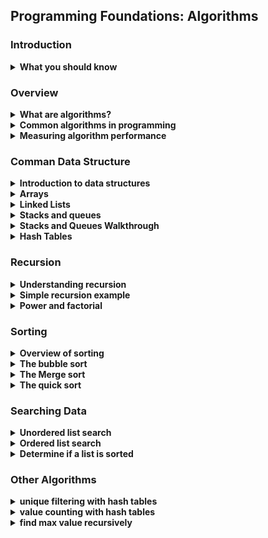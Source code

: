 ## Programming Foundations: Algorithms

### Introduction
<details>
    <summary><strong>What you should know</strong></summary>
    <ul>
        <li>Basic principle of programming</li>
        <li>using a text editor to write and debug code</li>
        <li>Knowledge of a language like Python, java and C#</li>
    </ul>
</details>

### Overview
<details>
    <summary><strong>What are algorithms?</strong></summary>
    <strong>Algorithm: </strong>a set of instructions that describes how to get the exact result you want
    <br>
    The purpose of an algorithm is to solve a specific problem with a sequential set of steps
    <br>
    <br>
    <strong>Algorithm Characteristics</strong>
    <br>
    <ul>
        <li>
            Algorithm Complexity
            <ul>
                <li>Space Complexity: How much memeory does it require?</li>
                <li>Time Complexity: How much time does it take to complete?</li>
            </ul>
        </li>
        <li>
            Inputs and output
            <ul>
                <li>What does the algorithm accept, and what are the results?</li>
            </ul>
        </li>
        <li>
            Classificaiton
            <ul>
                <li>
                    <strong>Serial/Parallel</strong>
                    some algorithms work on their data sets in sequential fashion, which means that they are serial in nature.
                    <br>
                    Whereas a parallel algorithm can break up a data set into smaller pieces and then work on each simultaneously.
                </li>
                <li>
                    <strong>exact/approximate</strong>
                    An algorithm can be exact, in which case it produces a known predictable value.
                    <br>
                    or it can be approximate, in which case, it tries to find an answer that might or might not be exact.
                    <br>
                    For example, a facial recognition algorithm might not give the same answer every single time.
                </li>
                <li>
                    <strong>deterministic/non-deterministic</strong>
                    algorithms can be deterministic, in which case it executes each step with an exact decision.
                    <br>
                    or it could be non-deterministic, in which it attempts to produce a solution using successive guesses.
                    <br>
                    which become more accurate over time.
                </li>
            </ul>
        </li>
    </ul>
</details>
<details>
    <summary><strong>Common algorithms in programming</strong></summary>
    <strong>Common Algorithms</strong>
    <br>
    <ul>
        <li>
            Search algorithms
            <ul>
                <li>Find specific data in a structure (for example, a substring within a string)</li>
            </ul>
        </li>
        <li>
            Sorting algorithms
            <ul>
                <li>Take a dataset and apply a sort order to it</li>
            </ul>
        </li>
        <li>
            Computational algorithms
            <ul>
                <li>Given one set of data, calcuate another (is a given number prime?)</li>
            </ul>
        </li>
        <li>
            Collection algorithms
            <ul>
                <li>Work with colletions of data (count specific items, nevigate among data elements, filter out unwanted data, etc</li>
            </ul>
        </li>
    </ul>
    <br>
    <br>
    <strong>Example: Euclid's Algorithm</strong>
    <br>
    Find the greatest common denominatore (GCD) of two integats:
    <br>
    Example: GCD of 20 and 8 is 4
    <br>
    (because 8 / 4 is 2; and 20 / 4 is 5)
    <br>
    <br>
    1. For two integers a and b where a > b divide a by b
    <br>
    1. If the remainder, r is 0 then stop: GCD is b
    <br>
    1. Otherwise set a to b, b to r and repeat at step 1 untile r is 0
    <br>
    <table>
        <tr>
            <td><strong>GCD (20, 8)</strong></td>
        </tr>
        <tr>
            <td>a</td>
            <td>b</td>
            <td>r</td>
        </tr>
        <tr>
            <td>20</td>
            <td>8</td>
            <td>4</td>
        </tr>
        <tr>
            <td>8</td>
            <td>4</td>
            <td>0</td>
        </tr>
    </table>
    <br>

```
def gcd(a, b):
    while (b != 0):
        t = a
        a = b
        b = t % b

    return a

print(gcd(60, 96))
print(gcd(20, 8))
```
<br>

```
let's try to figure out how this algorithm worked in the followed example:
print(gcd(60, 96))
--state =>   a = 60 ,  b = 96
  1- assign t to a   meaning t = 60
  2- assign a to b   meaning a = 96
  3- assign b to the reminder of divide t by b
  meaning  b = 60 % 96  =>  60
--state a = 96 , b = 60
  1- assign t to a   meaning t = 96
  2- assign a to b   meaning a = 60
  3- assign b to the reminder of divide t by b
  meaning  b = 96 % 60  =>  36
--state =>  a = 60 , b = 36
  1- assign t to a   meaning t = 60
  2- assign a to b   meaning a = 36
  3- assign b to the reminder of divide t by b
  meaning  b = 60 % 36  =>  24
--state => a= 36 , b = 24
  1- assign t to a   meaning t = 36
  2- assign a to b   meaning a = 24
  3- assign b to the reminder of divide t by b
  meaning  b = 36 % 24  =>  12
--state =>  a = 24 , b = 12
  1- assign t to a   meaning t = 24
  2- assign a to b   meaning a = 12
  3- assign b to the reminder of divide t by b
  meaning  b = 24 % 12  =>  0
--state => a = 12 , b = 0
Now we return the a   which is 12
```
</details>
<details>
    <summary><strong>Measuring algorithm performance</strong></summary>
    <strong>Algorithm Performance</strong>
    <br>
    <ul>
        <li>Measure how an algorithm responds to dataset size</li>
        <li>
            Big-o notation
            <ul>
                <li>Classifies performance as the input size grows</li>
                <li>"O" indicates the order of operation: time scale to perform an operation</li>
            </ul>
        </li>
        <li>Many algorithms and data structures have more than one O</li>
    </ul>
    <br>
    <br>
    <strong>Common Big-O Terms</strong>
    <br>
    <table>
        <tr>
            <td>Notation</td>
            <td>Description</td>
            <td>Example</td>
        </tr>
        <tr>
            <td>O (1)</td>
            <td>Constant time</td>
            <td>Looking up a single element in an array</td>
        </tr>
        <tr>
            <td>O (log n)</td>
            <td>Logarithmic</td>
            <td>Finding an item in a sorted array with a binary search</td>
        </tr>
        <tr>
            <td>O (n)</td>
            <td>Linear time</td>
            <td>Searching an unsorted array for a specific value</td>
        </tr>
        <tr>
            <td>O (n log n)</td>
            <td>Log-linear</td>
            <td>Complex sorting algorithms like heap sort and merge sort</td>
        </tr>
        <tr>
            <td>O (n2)</td>
            <td>Quadratic</td>
            <td>Simple sorting algorithms, such as bubble sort, selection sort, and insertion sort</td>
        </tr>
    </table>
</details>

### Comman Data Structure

<details>
    <summary><strong>Introduction to data structures</strong></summary>
    <strong>Overview of Data Strucutres</strong>
    <br>
    are used to organization information in various ways so that it can be efficiently operated on by algorithms
    <br>
    <strong>Common Data Structures</strong>
    <br>
    <ul>
        <li>Arrays</li>
        <li>Linked lists</li>
        <li>Stacks and queues</li>
        <li>Trees</li>
        <li>Hash tables</li>
    </ul>
</details>

<details>
    <summary><strong>Arrays</strong></summary>
    <strong>Data Strucutes: Arrays</strong>
    <br>
    <br>
     a collection of elements, where each item is identified by an index or key data structure is a collection with defined way of accessing and sorting items
    <ul>
        <li>Collection of elements identified by index or key</li>
        Arrays in most languages start their indexes at zero for the first element
    </ul>
    <br>
    <strong>Array Operation</strong>
    <br>
    <ul>
        <li>Calculate item index: O(1)</li>
        <li>Inseart or delete item at beginning: O(n)</li>
        <li>Inseart or delete item at middle: O(n)</li>
    </ul>
</details>

<details>
    <summary><strong>Linked Lists</strong></summary>
    <strong>Linked Lists</strong>
    <br>
    is a linear collection of data elements called nodes contain reference to the next node in the list Hold whatever data the application needs
    <br>
    <ul>
        <li>Collections of data elements, called nodes</li>
        <li>Contain reference to the next node in the list</li>
        <li>Hold whatever data the application needs</li>
        <li>Elements can be easily inserted and removed</li>
        <li>Underlying memory doesn't need to be reorganized</li>
        <li>Can't do constant-time random item access</li>
        <li>Item loopup is linear in time complexity (O(n))</li>
    </ul>
    <br>
    <strong>node:contains data and a pointer to the next node the first item you add to the list called the head</strong>
    <br>
    <br>
    <strong>singly linked list:</strong>each item has point to the next item in the list
    <br>
    <strong>Doubly linked list::</strong> each item in the list has two pointers to the next and previous element</details>
<details>
    <summary><strong>Stacks and queues</strong></summary>
    <strong>Stacks</strong>
    <br>
    <ul>
        <li>Stack: Collection that supports push and pop operation</li>
        <li>The Last item pushed is the first one popped</li>
        <li>last in first out</li>
        <li>It follow the  LIFO  rule </li>
    </ul>
    <br>
    ٍtacks are great for programs where you need to reverse things
    <br>
    Stacks are also good for keeping track of state as things are pushed on and popped off the stacks
    <br>
    <strong>Queues</strong>
    <br>
    <ul>
        <li>Queue: Collection that supports adding and removing</li>
        <li>First item added is the first item out</li>
        <li>first in first out </li>
        <li>follow FIFO  rule </li>
    </ul>
    <br>
    <br>
    <strong>Practical Applications</strong>
    <br>
    <ul>
        <li><strong>Stack</strong>
            <ul>
                <li>Expression Processing</li>
                <li>Backtracking: browser back stack</li>
            </ul>
        </li>
        <li><strong>Queue</strong>
            <ul>
                <li>Order processing</li>
                <li>Messaging</li>
            </ul>
        </li>
    </ul>
</details>

<details>
    <summary><strong>Stacks and Queues Walkthrough</strong></summary>


```
# create a new empty stack
stack = []

# Push items onto the stack
stack.append(1)
stack.append(2)
stack.append(3)
stack.append(4)

# Print the stack contents
print(stack)

# pop an item off the stack
x = stack.pop()
print(x)
print(stack)
```



```
# try out the python queue functions
from collections import deque

# create a new empty deque object that will functions as a queue
queue = deque()

# add some items onto the queue
queue.append(1)
queue.append(2)
queue.append(3)
queue.append(4)

# Print the queue contents
print(queue)

# pop an item off the front of the queue
x = queue.popleft()
print(x)
print(queue)
```
</details>

<details>
    <summary><strong>Hash Tables</strong></summary>
    <strong>Hash tables</strong> associative arrays
    <br>
    it's a data structure that maps keys to their associated values, and it does this using what's calle a hash function, this function uses the key to compute an index into the slots that are in the hash table and map the key to the value
    <br>
    <strong>Hash Tables Advantages</strong>
    <br>
    <ul>
        <li>Every item have a key</li>
        <li>Key-to-value mappings are unique</li>
        <li>Hash tables are typically very fast</li>
        <li>For small datasets, arrays are usally more efficient</li>
        <li>Hash tables don't order entries in a predictable way</li>
        <li>Keys are mapped to data values by using a hash to compute an index value</li>
    </ul>
    <br>
    <strong>Hash Tables Cons</strong>
    <br>
    for small datasets, arrays are usually more efficient hash tables don't order entries in predictable way

```
# create a hashtable all at once
items1 = dict({"key": 1, "key2" : 2, "key3" : "three"})
print(items1)

# create a hashtable progressively
items2 = {}
items2["key1] = 1
items2["key2] = 2
items2["key3] = 3
print(items2)

# try to access a nonexistent key
# print(items1["key6"])

# replace an item
items2["key2"] = "two"
print(items2)

# iterate the keys and values in the dictionary
for key, value in items2.item():
    print("key: ", key, " Value: ", value)
```
</details>

### Recursion
<details>
    <summary><strong>Understanding recursion</strong></summary>
    <strong>Recursion:</strong> is when a function call itself
    <br>
    <ul>
        <li>Recursive function need to have a breaking condition</li>
        <li>This prevents infinite loops and eventual crashes</li>
        <li>Each time the function is called, the old arguments are saved</li>
        <li>This is called the  "call stack"</li>
    </ul>
    <br>
    <img src="https://lh6.googleusercontent.com/9vamgmMlkD67P4aNsQh4opHkiuxTLW4tK6aiVTdkFD6n9EqH0bHnhX6cbZvU49sv4kWjL2irV1qEPuWbRdoQ=w1366-h441-rw">
</details>
<details>
    <summary><strong>Simple recursion example</strong></summary>
    <img src="https://lh3.googleusercontent.com/JhSdtWAFdg-EWfYIkMIrVP2o13VB0WEtWoLkkdIH17JAexFWbJtMbfsmY5cjVxX_tcNLTEBIImQZn90x4FoO=w1366-h441-rw">
    <br>

```
def countdown(x):
    if x == 0:
        print("Done!")
        return
    else:
        print(x, "...")
        countdown(x-1)


# this recursion store data as stacks
countdown(5)
```
</details>
<details>
    <summary><strong>Power and factorial</strong></summary>

```
def power(num, pwr):
    # breaking condition: if we reach zero, return 1
    if pwr == 0:
        return 1
    else:
        return num * power(num, pwr-1)
        # 2 ^3
        # first  2  *  2^2
        # then 2 * 2 *2


def factorial(num):
    if (num == 0):
        return 1
    else:
        return num * factorial(num-1)


print("{} to the power of {} is {}".format(5, 3, power(5, 3)))
print("{} to the power of {} is {}".format(1, 5, power(1, 5)))
print("{}! is {}".format(4, factorial(4)))
print("{}! is {}".format(0, factorial(0)))
```
</details>

### Sorting

<details>
    <summary><strong>Overview of sorting</strong></summary>
    <strong>Sorting Data</strong>
    <br>
    <ul>
        <li>Most modern languages have sorting built in</li>
        <li>The bubble sort</li>
        <li>The Merge sort</li>
        <li>The quick sort</li>
    </ul>
</details>
<details>
    <summary><strong>The bubble sort</strong></summary>
    <strong>bubble sort</strong>
    <br>
    <ul>
        <li>Very simple to understand and implement</li>
        <li>
            Performance O(n^2)
            <ul>
                <li>for loops inside of for loops are usually n^2 </li>
            </ul>
        </li>
        <li>Other sorting algorithms are generally much better </li>
        <li>Not considered to be a practical solution </li>
    </ul>
    <br>

```

# first come into the list
# take the first two numbers and compare them
# make the smallest first
# then move to the second and the third and compare them
# make the smallest first
# and go like that until finish the list
# then start over but this time will start from the second item and so on


def bubbleSort(dataset):  # the word database refer to the list 1
    # start with the array length and decrement each time
    # mean range (9, 0,-1) the -1  refer to make it descendant
    for i in range(len(dataset)-1, 0, -1):
        # examine each item pair
        for j in range(i):
            # swap items if needed
            if dataset[j] > dataset[j+1]:
                temp = dataset[j]
                dataset[j] = dataset[j+1]  # switch the first element
                dataset[j+1] = temp  # switch the second element

        print("Current state: ", dataset)

# a function for viewing the sorting process


def main():
    list1 = [6, 20, 8, 19, 56, 23, 87, 41, 49, 53]
    print("Starting state: ", list1)
    bubbleSort(list1)
    print("Final state: ", list1)


if __name__ == "__main__":
    main()
```
<br>
<img src="https://lh6.googleusercontent.com/e42kXYSUbLpdSJ8LTPGPBlhmLCU2ogOXTpLUJ_AhF_kMz8qUXAuQ_5K8D9GI-eqtxFXSnSqHz6xvnxv_b5y5=w1366-h441-rw">
</details>

<details>
    <summary><strong>The Merge sort</strong></summary>
    <strong>Merge sort</strong>
    <br>
    <ul>
        <li>divide-and-conquer algorithm</li>
        <li>breaks a database into individual pieces and merge them </li>
        <li>uses recursion to operate on datasets </li>
        <li>perform  well on the large sets of data </li>
        <li>in general has a performance of O(n log n) time complexity </li>
    </ul>

```


items = [6, 20, 8, 19, 56, 23, 87, 41, 49, 53]


def mergesort(dataset):
    if len(dataset) > 1:
        mid = len(dataset) // 2
        leftarr = dataset[:mid]
        rightarr = dataset[mid:]

        # recursively break down the arrays
        mergeSort(leftarr)
        mergeSort(rightarr)
        # now perform the merging
        i = 0  # index into the left array
        j = 0  # index into the right array
        k = 0  # index into merged array

        # while both arrays have content
        while i < len(leftarr) and j < len(rightarr):
            if leftarr[i] < rightarr[j]:
                dataset[k] = leftarr[i]
                i += 1
            else:
                dataset[k] = rightarr[j]
                j += 1
            k += 1

        # if the left array still has values, add them
        while i < len(leftarr):
            dataset[k] = leftarr[i]
            i += 1
            k += 1

        # if the right array still has values, add them
        while j < len(rightarr):
            dataset[k] = rightarr[j]
            j += 1
            k += 1


# test the merge sort with data
print(items)
mergesort(items)
print(items)
```
<br>
<img src="https://lh3.googleusercontent.com/ZjPXPZuuF4e8Wh9TY5AsZzCV8bcSZdcXTovVO3UR3itEFa7rOYNFm0Ue86DcT1To59OzapLtyiHufSHNzAbV=w1366-h441-rw">
</details>

<details>
    <summary><strong>The quick sort</strong></summary>
    <strong>quick sort</strong>
    <br>
    <ul>
        <li>divide-and-conquer algorithm, like the merge sort</li>
        <li>Also uses recursion to perform sorting </li>
        <li>Generally perform  better than merge sort  </li>
        <li>in general has a performance of O(n log n) time complexity </li>
        <li>operates in place on the data</li>
        <li>Worst case is O(n^2) when data is mostly sorted already  but that isn't common</li>
    </ul>

```

# Implement a quicksort
# O(2n)

# or (n)
items = [20, 6, 8, 53, 56, 23, 87, 41, 49, 19]


def quickSort(dataset, first, last):
    if first < last:
        # calculate the split point
        pivotIdx = partition(dataset, first, last)

        # now sort the two partitions
        quickSort(dataset, first, pivotIdx-1)
        quickSort(dataset, pivotIdx+1, last)


def partition(datavalues, first, last):
    # choose the first item as the pivot value
    pivotvalue = datavalues[first]
    # establish the upper and lower indexes
    lower = first + 1
    upper = last

    # start searching for the crossing point
    done = False
    while not done:
        # advance the lower index
        while lower <= upper and datavalues[lower] <= pivotvalue:
            lower += 1

        # advance the upper index
        while datavalues[upper] >= pivotvalue and upper >= lower:
            upper -= 1

        # if the two indexes cross, we have found the split point
        if upper < lower:
            done = True
        else:
            # exchange the two values
            temp = datavalues[lower]
            datavalues[lower] = datavalues[upper]
            datavalues[upper] = temp

    # when the split point is found, exchange the pivot value
    temp = datavalues[first]
    datavalues[first] = datavalues[upper]
    datavalues[upper] = temp

    # return the split point index
    return upper


# test the merge sort with data
print(items)
quickSort(items, 0, len(items)-1)
print(items)
```
<br>
<img src="https://lh6.googleusercontent.com/qPqls3sSBpgSGVWJmv7O_MC0miAIZGZoh0xZB1QIT3ggqyd7A-OZjrv32l2r8TY1o3_JGpxL55dqxRLfTCDT=w1366-h441-rw">
</details>

### Searching Data
<details>
    <summary><strong>Unordered list search</strong></summary>

```
# searching for an item in an unordered list
# sometimes called a Linear search

# declare a list of values to operate on
items = [6, 20, 8, 19, 56, 23, 87, 41, 49, 53]

def find_item(item, itemlist):
    for i in range(0, len(itemlist)):
        if item == itemlist[i]:
            return i

    return None

# take O(n)  linear time of complexity   the more items in the list the more of the searching time
print(find_item(87, items))
print(find_item(250, items))
```
</details>
<details>
    <summary><strong>Ordered list search</strong></summary>

```
# searching for an item in an ordered list  sorted list
# this technique uses a binary search


items = [6, 8, 19, 20, 23, 41, 49, 53, 56, 87]


def binarysearch(item, itemlist):
    # get the list size
    listsize = len(itemlist) - 1
    # start at the two ends of the list
    lowerIdx = 0
    upperIdx = listsize

    while lowerIdx <= upperIdx:
        # calculate the middle point
        midPt = (lowerIdx + upperIdx) // 2

        # if item is found, return the index
        if itemlist[midPt] == item:
            return midPt
        # otherwise get the next midpoint
        if item > itemlist[midPt]:
            lowerIdx = midPt + 1
        else:
            upperIdx = midPt - 1

    if lowerIdx > upperIdx:
        return None


print(binarysearch(23, items))
print(binarysearch(87, items))
print(binarysearch(250, items))
```
<br>
<img src="https://lh3.googleusercontent.com/Lurb-EwABPmEEuw_Ca12O68GXni3jshHpc3pPOaq5bggOLPEAjuloPHLJITlS_WuqWIz5lXpKNivmqZr9Kxm=w1366-h441-rw">

```
With a sorted list, we can perform a type of search is called a binary search. So, let's
imagine we had a list of sorted numbers, and the number that we're searching for is the number
41. To perform the binary search, we start off with two indexes at the beginning and end of
the list, and then we calculate the midpoint of the list, rounded down in case of an uneven
division, and then we check to see if that value at the midpoint is the value that we want, and if it is, then great, we return that index. Now, if the number at that index is less than the one that we're searching for, we know that we can ignore all the numbers below that index, and conversely if that number is larger than the one we're looking for, we can ignore
all the numbers above that index. So, now we calculate the new midpoint by advancing, in
this case, the lower index up the middle we just calculated, and then we compute the new
midpoint from there. So now, the lower becomes three, the upper stays where it is, and then  new midpoint becomes five, after rounding down the division. And this process repeats until we found the number which, in our example, is at index number five.
```
</details>
<details>
    <summary><strong>Determine if a list is sorted</strong></summary>

```
# determine if a list is sorted


items1 = [6, 8, 19, 20, 23, 41, 49, 53, 56, 87]
items2 = [6, 20, 8, 19, 56, 23, 87, 41, 49, 53]

def is_sorted(itemlist):
    # using the all function
    return all(itemlist[i] <= itemlist[i+1] for i in range(len(itemlist)-1))

    # using the brute force method
    # for i in range(0, len(itemlist)-1):
    #     if (itemlist[i] > itemlist[i+1]):
    #         return False
    # return True

print(is_sorted(items1))
print(is_sorted(items2))
```
</details>

### Other Algorithms

<details>
    <summary><strong>unique filtering with hash tables</strong></summary>

```
# use hash table to filter out duplicate items
# the time complexity will be  O(n)

# define a set of items that we want to reduce duplicates
items = ["apple", "pear", "orange", "banana", "apple",
        "orange", "apple", "pear", "banana", "orange",
        "apple", "kiwi", "pear", "apple", "orange"]

# TODO:  create a hashtable to perform a filter
filter = dict()

# TODO: loop over each item and add to the hashtable
for key in items:
	filter[key] = 0

# TODO: create a set from the resulting keys in the hashtable
result = set(filter.keys())
print(result)
```
</details>

<details>
    <summary><strong>value counting with hash tables</strong></summary>

```
# using a hashtable to count individual items
# the time complexity is O(n)

# define a set of items that we want to count
items = ["apple", "pear", "orange", "banana", "apple",
        "orange", "apple", "pear", "banana", "orange",
        "apple", "kiwi", "pear", "apple", "orange"]

# create a hashtable object to hold the items and counts
counter = dict()

# iterate over each item and increment the count for each one
for item in items:
    if item in counter.keys():
        counter[item] += 1
    else:
        counter[item] = 1

# print the results
print(counter)
```
<br>
<img src="hhttps://lh5.googleusercontent.com/AA90kcc4EqA3kJq15_kYIogsfSA77o78qIDghLRKdb9k0kWp4OjFc8G7RnjKtm9X5Ax9SD5qUe79Befucj-e=w1366-h625-rw">

</details>

<details>
    <summary><strong>find max value recursively</strong></summary>
<img src="https://lh6.googleusercontent.com/-C_jzv1cvw1vZI23YDy75y6z4lqFwkjRoogTY-5OrazlErDDCkVgPu8tENCCM4c56y47-MxFNIAdiBzUwKgY=w1366-h625-rw">
<br>

```
# use a recursive algorithm to find a maximum value


# declare a list of values to operate on
items = [6, 20, 8, 19, 56, 23, 87, 41, 49, 53]

def find_max(items):
    # breaking condition: last item in list? return it
    if len(items) == 1:
        return items[0]

    # otherwise get the first item and call function
    # again to operate on the rest of the list
    op1 = items[0]
    print(op1)
    op2 = find_max(items[1:])
    print(op2)

    # perform the comparison when we're down to just two
    if op1 > op2:
        return op1
    else:
        return op2


# test the function
print(find_max(items))
```
</details>